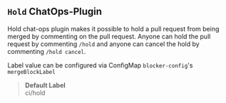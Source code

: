 ## `Hold` ChatOps-Plugin

Hold chat-ops plugin makes it possible to hold a pull request from being merged by commenting on the pull request.
Anyone can hold the pull request by commenting `/hold` and anyone can cancel the hold by commenting `/hold cancel`.

Label value can be configured via ConfigMap `blocker-config`'s `mergeBlockLabel`
> **Default Label**  
> ci/hold
